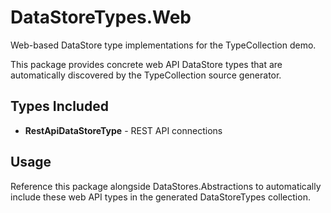 # DataStoreTypes.Web

Web-based DataStore type implementations for the TypeCollection demo.

This package provides concrete web API DataStore types that are automatically discovered by the TypeCollection source generator.

## Types Included

- **RestApiDataStoreType** - REST API connections

## Usage

Reference this package alongside DataStores.Abstractions to automatically include these web API types in the generated DataStoreTypes collection.
